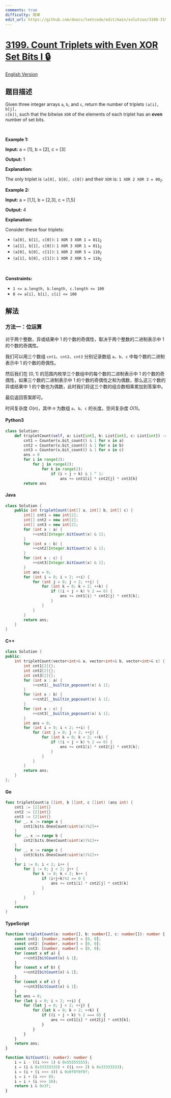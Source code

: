 ```yaml
---
comments: true
difficulty: 简单
edit_url: https://github.com/doocs/leetcode/edit/main/solution/3100-3199/3199.Count%20Triplets%20with%20Even%20XOR%20Set%20Bits%20I/README.md
---
```


<!-- problem:start -->

# [3199. Count Triplets with Even XOR Set Bits I 🔒](https://leetcode.cn/problems/count-triplets-with-even-xor-set-bits-i)

[English Version](/solution/3100-3199/3199.Count%20Triplets%20with%20Even%20XOR%20Set%20Bits%20I/README_EN.md)

## 题目描述

<!-- description:start -->

Given three integer arrays <code>a</code>, <code>b</code>, and <code>c</code>, return the number of triplets <code>(a[i], b[j], c[k])</code>, such that the bitwise <code>XOR</code> of the elements of each triplet has an <strong>even</strong> number of <span data-keyword="set-bit">set bits</span>.

<p>&nbsp;</p>
<p><strong class="example">Example 1:</strong></p>

<div class="example-block">
<p><strong>Input:</strong> <span class="example-io">a = [1], b = [2], c = [3]</span></p>

<p><strong>Output:</strong> <span class="example-io">1</span></p>

<p><strong>Explanation:</strong></p>

<p>The only triplet is <code>(a[0], b[0], c[0])</code> and their <code>XOR</code> is: <code>1 XOR 2 XOR 3 = 00<sub>2</sub></code>.</p>
</div>

<p><strong class="example">Example 2:</strong></p>

<div class="example-block">
<p><strong>Input:</strong> <span class="example-io">a = [1,1], b = [2,3], c = [1,5]</span></p>

<p><strong>Output:</strong> <span class="example-io">4</span></p>

<p><strong>Explanation:</strong></p>

<p>Consider these four triplets:</p>

<ul>
	<li><code>(a[0], b[1], c[0])</code>: <code>1 XOR 3 XOR 1 = 011<sub>2</sub></code></li>
	<li><code>(a[1], b[1], c[0])</code>: <code>1 XOR 3 XOR 1 = 011<sub>2</sub></code></li>
	<li><code>(a[0], b[0], c[1])</code>: <code>1 XOR 2 XOR 5 = 110<sub>2</sub></code></li>
	<li><code>(a[1], b[0], c[1])</code>: <code>1 XOR 2 XOR 5 = 110<sub>2</sub></code></li>
</ul>
</div>

<p>&nbsp;</p>
<p><strong>Constraints:</strong></p>

<ul>
	<li><code>1 &lt;= a.length, b.length, c.length &lt;= 100</code></li>
	<li><code>0 &lt;= a[i], b[i], c[i] &lt;= 100</code></li>
</ul>

<!-- description:end -->

## 解法

<!-- solution:start -->

### 方法一：位运算

对于两个整数，异或结果中 $1$ 的个数的奇偶性，取决于两个整数的二进制表示中 $1$ 的个数的奇偶性。

我们可以用三个数组 `cnt1`、`cnt2`、`cnt3` 分别记录数组 `a`、`b`、`c` 中每个数的二进制表示中 $1$ 的个数的奇偶性。

然后我们在 $[0, 1]$ 的范围内枚举三个数组中的每个数的二进制表示中 $1$ 的个数的奇偶性，如果三个数的二进制表示中 $1$ 的个数的奇偶性之和为偶数，那么这三个数的异或结果中 $1$ 的个数也为偶数，此时我们将这三个数的组合数相乘累加到答案中。

最后返回答案即可。

时间复杂度 $O(n)$，其中 $n$ 为数组 `a`、`b`、`c` 的长度。空间复杂度 $O(1)$。

<!-- tabs:start -->

#### Python3

```python
class Solution:
    def tripletCount(self, a: List[int], b: List[int], c: List[int]) -> int:
        cnt1 = Counter(x.bit_count() & 1 for x in a)
        cnt2 = Counter(x.bit_count() & 1 for x in b)
        cnt3 = Counter(x.bit_count() & 1 for x in c)
        ans = 0
        for i in range(2):
            for j in range(2):
                for k in range(2):
                    if (i + j + k) & 1 ^ 1:
                        ans += cnt1[i] * cnt2[j] * cnt3[k]
        return ans
```

#### Java

```java
class Solution {
    public int tripletCount(int[] a, int[] b, int[] c) {
        int[] cnt1 = new int[2];
        int[] cnt2 = new int[2];
        int[] cnt3 = new int[2];
        for (int x : a) {
            ++cnt1[Integer.bitCount(x) & 1];
        }
        for (int x : b) {
            ++cnt2[Integer.bitCount(x) & 1];
        }
        for (int x : c) {
            ++cnt3[Integer.bitCount(x) & 1];
        }
        int ans = 0;
        for (int i = 0; i < 2; ++i) {
            for (int j = 0; j < 2; ++j) {
                for (int k = 0; k < 2; ++k) {
                    if ((i + j + k) % 2 == 0) {
                        ans += cnt1[i] * cnt2[j] * cnt3[k];
                    }
                }
            }
        }
        return ans;
    }
}
```

#### C++

```cpp
class Solution {
public:
    int tripletCount(vector<int>& a, vector<int>& b, vector<int>& c) {
        int cnt1[2]{};
        int cnt2[2]{};
        int cnt3[2]{};
        for (int x : a) {
            ++cnt1[__builtin_popcount(x) & 1];
        }
        for (int x : b) {
            ++cnt2[__builtin_popcount(x) & 1];
        }
        for (int x : c) {
            ++cnt3[__builtin_popcount(x) & 1];
        }
        int ans = 0;
        for (int i = 0; i < 2; ++i) {
            for (int j = 0; j < 2; ++j) {
                for (int k = 0; k < 2; ++k) {
                    if ((i + j + k) % 2 == 0) {
                        ans += cnt1[i] * cnt2[j] * cnt3[k];
                    }
                }
            }
        }
        return ans;
    }
};
```

#### Go

```go
func tripletCount(a []int, b []int, c []int) (ans int) {
	cnt1 := [2]int{}
	cnt2 := [2]int{}
	cnt3 := [2]int{}
	for _, x := range a {
		cnt1[bits.OnesCount(uint(x))%2]++
	}
	for _, x := range b {
		cnt2[bits.OnesCount(uint(x))%2]++
	}
	for _, x := range c {
		cnt3[bits.OnesCount(uint(x))%2]++
	}
	for i := 0; i < 2; i++ {
		for j := 0; j < 2; j++ {
			for k := 0; k < 2; k++ {
				if (i+j+k)%2 == 0 {
					ans += cnt1[i] * cnt2[j] * cnt3[k]
				}
			}
		}
	}
	return
}
```

#### TypeScript

```ts
function tripletCount(a: number[], b: number[], c: number[]): number {
    const cnt1: [number, number] = [0, 0];
    const cnt2: [number, number] = [0, 0];
    const cnt3: [number, number] = [0, 0];
    for (const x of a) {
        ++cnt1[bitCount(x) & 1];
    }
    for (const x of b) {
        ++cnt2[bitCount(x) & 1];
    }
    for (const x of c) {
        ++cnt3[bitCount(x) & 1];
    }
    let ans = 0;
    for (let i = 0; i < 2; ++i) {
        for (let j = 0; j < 2; ++j) {
            for (let k = 0; k < 2; ++k) {
                if ((i + j + k) % 2 === 0) {
                    ans += cnt1[i] * cnt2[j] * cnt3[k];
                }
            }
        }
    }
    return ans;
}

function bitCount(i: number): number {
    i = i - ((i >>> 1) & 0x55555555);
    i = (i & 0x33333333) + ((i >>> 2) & 0x33333333);
    i = (i + (i >>> 4)) & 0x0f0f0f0f;
    i = i + (i >>> 8);
    i = i + (i >>> 16);
    return i & 0x3f;
}
```

<!-- tabs:end -->

<!-- solution:end -->

<!-- problem:end -->
